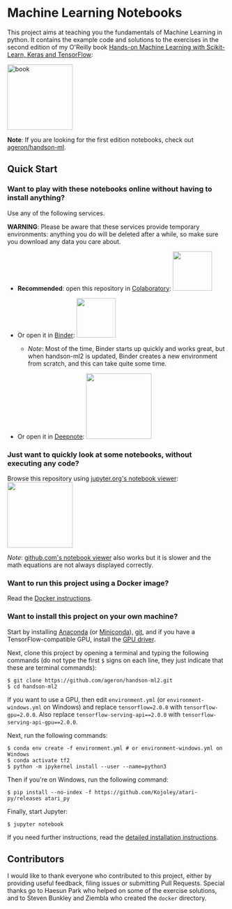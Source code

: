 Machine Learning Notebooks
==========================

This project aims at teaching you the fundamentals of Machine Learning in
python. It contains the example code and solutions to the exercises in the second edition of my O'Reilly book [Hands-on Machine Learning with Scikit-Learn, Keras and TensorFlow](https://www.oreilly.com/library/view/hands-on-machine-learning/9781492032632/):

<img src="https://images-na.ssl-images-amazon.com/images/I/51aqYc1QyrL._SX379_BO1,204,203,200_.jpg" title="book" width="150" />

**Note**: If you are looking for the first edition notebooks, check out [ageron/handson-ml](https://github.com/ageron/handson-ml).

## Quick Start

### Want to play with these notebooks online without having to install anything?
Use any of the following services.

**WARNING**: Please be aware that these services provide temporary environments: anything you do will be deleted after a while, so make sure you download any data you care about.

* **Recommended**: open this repository in [Colaboratory](https://colab.research.google.com/github/ageron/handson-ml2/blob/master/):
<a href="https://colab.research.google.com/github/ageron/handson-ml2/blob/master/"><img src="https://colab.research.google.com/img/colab_favicon.ico" width="90" /></a>

* Or open it in [Binder](https://mybinder.org/v2/gh/ageron/handson-ml2/master):
<a href="https://mybinder.org/v2/gh/ageron/handson-ml2/master"><img src="https://matthiasbussonnier.com/posts/img/binder_logo_128x128.png" width="90" /></a>

  * _Note_: Most of the time, Binder starts up quickly and works great, but when handson-ml2 is updated, Binder creates a new environment from scratch, and this can take quite some time.

* Or open it in [Deepnote](https://beta.deepnote.com/launch?template=data-science&url=https%3A//github.com/ageron/handson-ml2/blob/master/index.ipynb):
<a href="https://beta.deepnote.com/launch?template=data-science&url=https%3A//github.com/ageron/handson-ml2/blob/master/index.ipynb"><img src="https://www.deepnote.com/static/illustration.png" width="150" /></a>

### Just want to quickly look at some notebooks, without executing any code?

Browse this repository using [jupyter.org's notebook viewer](https://nbviewer.jupyter.org/github/ageron/handson-ml2/blob/master/index.ipynb):
<a href="https://nbviewer.jupyter.org/github/ageron/handson-ml2/blob/master/index.ipynb"><img src="https://jupyter.org/assets/nav_logo.svg" width="150" /></a>

_Note_: [github.com's notebook viewer](index.ipynb) also works but it is slower and the math equations are not always displayed correctly.

### Want to run this project using a Docker image?
Read the [Docker instructions](https://github.com/ageron/handson-ml2/tree/master/docker).

### Want to install this project on your own machine?

Start by installing [Anaconda](https://www.anaconda.com/distribution/) (or [Miniconda](https://docs.conda.io/en/latest/miniconda.html)), [git](https://git-scm.com/downloads), and if you have a TensorFlow-compatible GPU, install the [GPU driver](https://www.nvidia.com/Download/index.aspx).

Next, clone this project by opening a terminal and typing the following commands (do not type the first `$` signs on each line, they just indicate that these are terminal commands):

    $ git clone https://github.com/ageron/handson-ml2.git
    $ cd handson-ml2

If you want to use a GPU, then edit `environment.yml` (or `environment-windows.yml` on Windows) and replace `tensorflow=2.0.0` with `tensorflow-gpu=2.0.0`. Also replace `tensorflow-serving-api==2.0.0` with `tensorflow-serving-api-gpu==2.0.0`.

Next, run the following commands:

    $ conda env create -f environment.yml # or environment-windows.yml on Windows
    $ conda activate tf2
    $ python -m ipykernel install --user --name=python3

Then if you're on Windows, run the following command:

    $ pip install --no-index -f https://github.com/Kojoley/atari-py/releases atari_py

Finally, start Jupyter:

    $ jupyter notebook

If you need further instructions, read the [detailed installation instructions](INSTALL.md).

## Contributors
I would like to thank everyone who contributed to this project, either by providing useful feedback, filing issues or submitting Pull Requests. Special thanks go to Haesun Park who helped on some of the exercise solutions, and to Steven Bunkley and Ziembla who created the `docker` directory.
